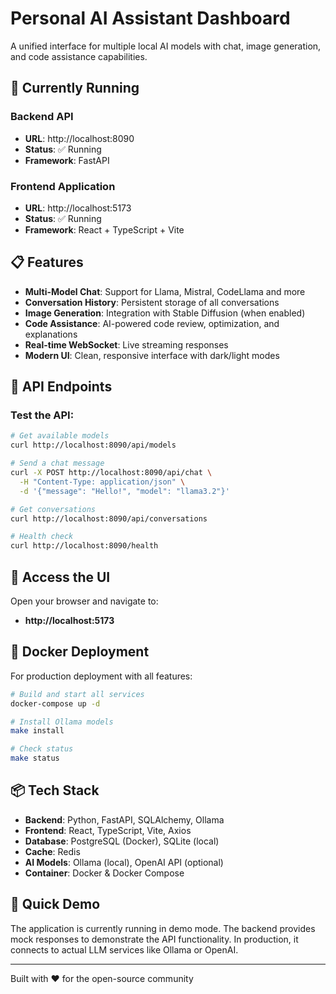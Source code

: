 # Personal AI Assistant Dashboard

A unified interface for multiple local AI models with chat, image generation, and code assistance capabilities.

## 🚀 Currently Running

### Backend API
- **URL**: http://localhost:8090
- **Status**: ✅ Running
- **Framework**: FastAPI

### Frontend Application  
- **URL**: http://localhost:5173
- **Status**: ✅ Running
- **Framework**: React + TypeScript + Vite

## 📋 Features

- **Multi-Model Chat**: Support for Llama, Mistral, CodeLlama and more
- **Conversation History**: Persistent storage of all conversations
- **Image Generation**: Integration with Stable Diffusion (when enabled)
- **Code Assistance**: AI-powered code review, optimization, and explanations
- **Real-time WebSocket**: Live streaming responses
- **Modern UI**: Clean, responsive interface with dark/light modes

## 🔧 API Endpoints

### Test the API:
```bash
# Get available models
curl http://localhost:8090/api/models

# Send a chat message
curl -X POST http://localhost:8090/api/chat \
  -H "Content-Type: application/json" \
  -d '{"message": "Hello!", "model": "llama3.2"}'

# Get conversations
curl http://localhost:8090/api/conversations

# Health check
curl http://localhost:8090/health
```

## 🎨 Access the UI

Open your browser and navigate to:
- **http://localhost:5173**

## 🐳 Docker Deployment

For production deployment with all features:
```bash
# Build and start all services
docker-compose up -d

# Install Ollama models
make install

# Check status
make status
```

## 📦 Tech Stack

- **Backend**: Python, FastAPI, SQLAlchemy, Ollama
- **Frontend**: React, TypeScript, Vite, Axios
- **Database**: PostgreSQL (Docker), SQLite (local)
- **Cache**: Redis
- **AI Models**: Ollama (local), OpenAI API (optional)
- **Container**: Docker & Docker Compose

## 🌟 Quick Demo

The application is currently running in demo mode. The backend provides mock responses to demonstrate the API functionality. In production, it connects to actual LLM services like Ollama or OpenAI.

---
Built with ❤️ for the open-source community
